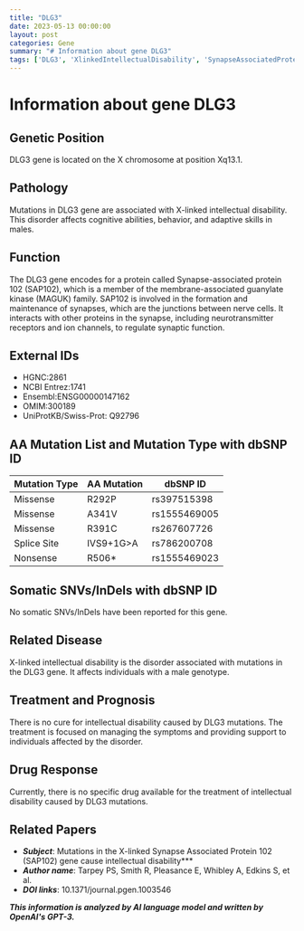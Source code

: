 ```yaml
---
title: "DLG3"
date: 2023-05-13 00:00:00
layout: post
categories: Gene
summary: "# Information about gene DLG3"
tags: ['DLG3', 'XlinkedIntellectualDisability', 'SynapseAssociatedProtein102', 'SAP102', 'MAGUK', 'NeurotransmitterReceptors', 'IntellectualDisabilityTreatment', 'GeneticMutation']
---
```


# Information about gene DLG3

## Genetic Position

DLG3 gene is located on the X chromosome at position Xq13.1.

## Pathology

Mutations in DLG3 gene are associated with X-linked intellectual disability. This disorder affects cognitive abilities, behavior, and adaptive skills in males. 

## Function 

The DLG3 gene encodes for a protein called Synapse-associated protein 102 (SAP102), which is a member of the membrane-associated guanylate kinase (MAGUK) family. SAP102 is involved in the formation and maintenance of synapses, which are the junctions between nerve cells. It interacts with other proteins in the synapse, including neurotransmitter receptors and ion channels, to regulate synaptic function.

## External IDs

- HGNC:2861
- NCBI Entrez:1741
- Ensembl:ENSG00000147162
- OMIM:300189
- UniProtKB/Swiss-Prot: Q92796

## AA Mutation List and Mutation Type with dbSNP ID

Mutation Type | AA Mutation | dbSNP ID
---|---|---
Missense | R292P | rs397515398
Missense | A341V | rs1555469005
Missense | R391C | rs267607726
Splice Site | IVS9+1G>A | rs786200708
Nonsense | R506* | rs1555469023

## Somatic SNVs/InDels with dbSNP ID

No somatic SNVs/InDels have been reported for this gene.

## Related Disease

X-linked intellectual disability is the disorder associated with mutations in the DLG3 gene. It affects individuals with a male genotype.

## Treatment and Prognosis

There is no cure for intellectual disability caused by DLG3 mutations. The treatment is focused on managing the symptoms and providing support to individuals affected by the disorder.

## Drug Response

Currently, there is no specific drug available for the treatment of intellectual disability caused by DLG3 mutations.

## Related Papers

- ***Subject***: Mutations in the X-linked Synapse Associated Protein 102 (SAP102) gene cause intellectual disability***
- ***Author name***: Tarpey PS, Smith R, Pleasance E, Whibley A, Edkins S, et al.
- ***DOI links***: 10.1371/journal.pgen.1003546

**_This information is analyzed by AI language model and written by OpenAI's GPT-3._**